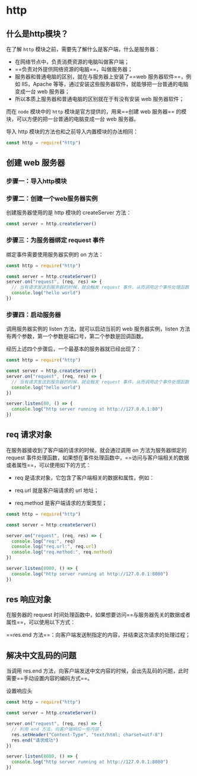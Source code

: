 # http

## 什么是http模块？

在了解 `http` 模块之前，需要先了解什么是客户端，什么是服务器：

- 在网络节点中，负责消费资源的电脑叫做客户端；
- ==负责对外提供网络资源的电脑==，叫做服务器；
- 服务器和普通电脑的区别，就在与服务器上安装了==web 服务器软件==，例如 IIS，Apache 等等，通过安装这些服务器软件，就能够把一台普通的电脑变成一台 web 服务器；
- 所以本质上服务器和普通电脑的区别就在于有没有安装 web 服务器软件；

而在 `node` 模块中的 `http` 模块是官方提供的，用来==创建 web 服务器== 的模块，可以方便的把一台普通的电脑变成一台 web 服务器。

导入 http 模块的方法也和之前导入内置模块的办法相同：

```js
const http = require("http")
```



## 创建 web 服务器

### 步骤一：导入http模块

### 步骤二：创建一个web服务器实例

创建服务器使用的是 http 模块的 createServer 方法：

```js
const server = http.createServer()
```

### 步骤三：为服务器绑定 request 事件

绑定事件需要使用服务器实例的 on 方法：

```js
const http = require("http")

const server = http.createServer()
server.on("request", (req, res) => {
  // 当有请求发送到服务器的时候，就会触发 request 事件，从而调用这个事件处理函数
  console.log("hello world")
})
```

### 步骤四：启动服务器

调用服务器实例的 listen 方法，就可以启动当前的 web 服务器实例，listen 方法有两个参数，第一个参数是端口号，第二个参数是回调函数。

经历上述四个步骤后，一个最基本的服务器就已经出现了：
```js
const http = require("http")

const server = http.createServer()
server.on("request", (req, res) => {
  // 当有请求发送到服务器的时候，就会触发 request 事件，从而调用这个事件处理函数
  console.log("hello world")
})

server.listen(80, () => {
  console.log("http server running at http://127.0.0.1:80")
})
```





## req 请求对象

在服务器接收到了客户端的请求的时候，就会通过调用 on 方法为服务器绑定的 request 事件处理函数，如果想在事件处理函数中，==访问与客户端相关的数据或者属性==，可以使用如下的方式：

- req 是请求对象，它包含了客户端相关的数据和属性，例如：

- req.url 就是客户端请求的 url 地址；
- req.method 是客户端请求的方案类型；

```js
const http = require("http")

const server = http.createServer()

server.on("request", (req, res) => {
  console.log("req:", req)
  console.log("req.url:", req.url)
  console.log("req.method:", req.method)
})

server.listen(8080, () => {
  console.log("http server running at http://127.0.0.1:8080")
})
```



## res 响应对象

在服务器的 request 时间处理函数中，如果想要访问==与服务器先关的数据或者属性==，可以使用以下方式：

==res.end 方法==：向客户端发送制指定的内容，并结束这次请求的处理过程；



## 解决中文乱码的问题

当调用 res.end 方法，向客户端发送中文内容的时候，会出先乱码的问题，此时需要==手动设置内容的编码方式==。

设置响应头

```js
const http = require("http")

const server = http.createServer()

server.on("request", (req, res) => {
  // 利用 end 方法，向客户端响应一些内容：
  res.setHeader("Content-Type", "text/html; charset=utf-8")
  res.end("请求成功")
})

server.listen(8080, () => {
  console.log("http server running at http://127.0.0.1:8080")
})
```





